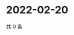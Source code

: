 # 2022-02-20

共 0 条

<!-- BEGIN WEIBO -->
<!-- 最后更新时间 Sun Feb 20 2022 20:22:34 GMT+0800 (China Standard Time) -->

<!-- END WEIBO -->
